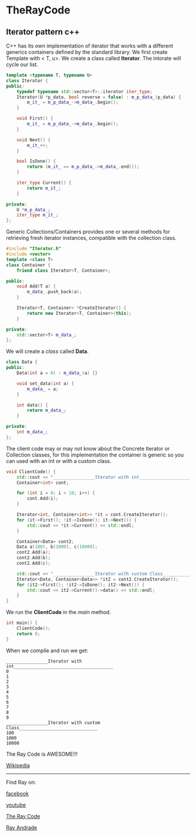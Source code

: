 # TheRayCode
## Iterator pattern c++
C++ has its own implementation of iterator that works with a different generics containers defined by the standard library.
We first create Template with < T, u>.
We create a class called **Iterator**.
The intorate will cycle our list.
```c++
template <typename T, typename U>
class Iterator {
public:
    typedef typename std::vector<T>::iterator iter_type;
    Iterator(U *p_data, bool reverse = false) : m_p_data_(p_data) {
        m_it_ = m_p_data_->m_data_.begin();
    }

    void First() {
        m_it_ = m_p_data_->m_data_.begin();
    }

    void Next() {
        m_it_++;
    }

    bool IsDone() {
        return (m_it_ == m_p_data_->m_data_.end());
    }

    iter_type Current() {
        return m_it_;
    }

private:
    U *m_p_data_;
    iter_type m_it_;
};
```
Generic Collections/Containers provides one or several methods for retrieving fresh iterator instances, compatible with the collection class.

```c++
#include "Iterator.h"
#include <vector>
template <class T>
class Container {
    friend class Iterator<T, Container>;

public:
    void Add(T a) {
        m_data_.push_back(a);
    }

    Iterator<T, Container> *CreateIterator() {
        return new Iterator<T, Container>(this);
    }

private:
    std::vector<T> m_data_;
};
```

We will create a *class* called **Data**.
```c++
class Data {
public:
    Data(int a = 0) : m_data_(a) {}

    void set_data(int a) {
        m_data_ = a;
    }

    int data() {
        return m_data_;
    }

private:
    int m_data_;
};
```
The client code may or may not know about the Concrete Iterator or Collection classes, for this implementation the container is generic so you can used  with an int or with a custom class.

```c++
void ClientCode() {
    std::cout << "________________Iterator with int______________________________________" << std::endl;
    Container<int> cont;

    for (int i = 0; i < 10; i++) {
        cont.Add(i);
    }

    Iterator<int, Container<int>> *it = cont.CreateIterator();
    for (it->First(); !it->IsDone(); it->Next()) {
        std::cout << *it->Current() << std::endl;
    }

    Container<Data> cont2;
    Data a(100), b(1000), c(10000);
    cont2.Add(a);
    cont2.Add(b);
    cont2.Add(c);

    std::cout << "________________Iterator with custom Class______________________________" << std::endl;
    Iterator<Data, Container<Data>> *it2 = cont2.CreateIterator();
    for (it2->First(); !it2->IsDone(); it2->Next()) {
        std::cout << it2->Current()->data() << std::endl;
    }
}
```
We run the **ClientCode** in the *main* method.

```c++
int main() {
    ClientCode();
    return 0;
}
```


When we compile and run we get:
```run
________________Iterator with int______________________________________
0
1
2
3
4
5
6
7
8
9
________________Iterator with custom Class______________________________
100
1000
10000
```

The Ray Code is AWESOME!!!

[Wikipedia](https://en.wikipedia.org/wiki/Iterator_pattern)

----------------------------------------------------------------------------------------------------

Find Ray on:

[facebook](https://www.facebook.com/TheRayCode/)

[youtube](https://www.youtube.com/user/AndradeRay/)

[The Ray Code](https://www.RayAndrade.com)

[Ray Andrade](https://www.RayAndrade.org)
